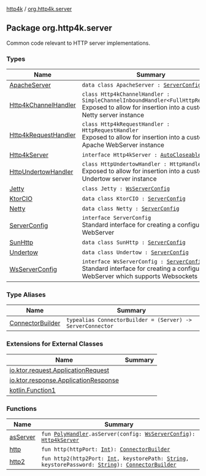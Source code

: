 [http4k](../index.md) / [org.http4k.server](./index.md)

## Package org.http4k.server

Common code relevant to HTTP server implementations.

### Types

| Name | Summary |
|---|---|
| [ApacheServer](-apache-server/index.md) | `data class ApacheServer : `[`ServerConfig`](-server-config/index.md) |
| [Http4kChannelHandler](-http4k-channel-handler/index.md) | `class Http4kChannelHandler : SimpleChannelInboundHandler<FullHttpRequest>`<br>Exposed to allow for insertion into a customised Netty server instance |
| [Http4kRequestHandler](-http4k-request-handler/index.md) | `class Http4kRequestHandler : HttpRequestHandler`<br>Exposed to allow for insertion into a customised Apache WebServer instance |
| [Http4kServer](-http4k-server/index.md) | `interface Http4kServer : `[`AutoCloseable`](http://docs.oracle.com/javase/6/docs/api/java/lang/AutoCloseable.html) |
| [HttpUndertowHandler](-http-undertow-handler/index.md) | `class HttpUndertowHandler : HttpHandler`<br>Exposed to allow for insertion into a customised Undertow server instance |
| [Jetty](-jetty/index.md) | `class Jetty : `[`WsServerConfig`](-ws-server-config/index.md) |
| [KtorCIO](-ktor-c-i-o/index.md) | `data class KtorCIO : `[`ServerConfig`](-server-config/index.md) |
| [Netty](-netty/index.md) | `data class Netty : `[`ServerConfig`](-server-config/index.md) |
| [ServerConfig](-server-config/index.md) | `interface ServerConfig`<br>Standard interface for creating a configured WebServer |
| [SunHttp](-sun-http/index.md) | `data class SunHttp : `[`ServerConfig`](-server-config/index.md) |
| [Undertow](-undertow/index.md) | `data class Undertow : `[`ServerConfig`](-server-config/index.md) |
| [WsServerConfig](-ws-server-config/index.md) | `interface WsServerConfig : `[`ServerConfig`](-server-config/index.md)<br>Standard interface for creating a configured WebServer which supports Websockets |

### Type Aliases

| Name | Summary |
|---|---|
| [ConnectorBuilder](-connector-builder.md) | `typealias ConnectorBuilder = (Server) -> ServerConnector` |

### Extensions for External Classes

| Name | Summary |
|---|---|
| [io.ktor.request.ApplicationRequest](io.ktor.request.-application-request/index.md) |  |
| [io.ktor.response.ApplicationResponse](io.ktor.response.-application-response/index.md) |  |
| [kotlin.Function1](kotlin.-function1/index.md) |  |

### Functions

| Name | Summary |
|---|---|
| [asServer](as-server.md) | `fun `[`PolyHandler`](../org.http4k.websocket/-poly-handler/index.md)`.asServer(config: `[`WsServerConfig`](-ws-server-config/index.md)`): `[`Http4kServer`](-http4k-server/index.md) |
| [http](http.md) | `fun http(httpPort: `[`Int`](https://kotlinlang.org/api/latest/jvm/stdlib/kotlin/-int/index.html)`): `[`ConnectorBuilder`](-connector-builder.md) |
| [http2](http2.md) | `fun http2(http2Port: `[`Int`](https://kotlinlang.org/api/latest/jvm/stdlib/kotlin/-int/index.html)`, keystorePath: `[`String`](https://kotlinlang.org/api/latest/jvm/stdlib/kotlin/-string/index.html)`, keystorePassword: `[`String`](https://kotlinlang.org/api/latest/jvm/stdlib/kotlin/-string/index.html)`): `[`ConnectorBuilder`](-connector-builder.md) |
